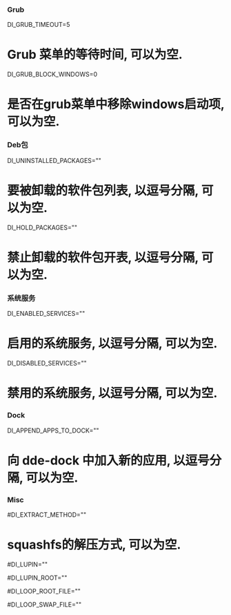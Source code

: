 

### Grub
DI_GRUB_TIMEOUT=5
# Grub 菜单的等待时间, 可以为空.

DI_GRUB_BLOCK_WINDOWS=0
# 是否在grub菜单中移除windows启动项, 可以为空.


### Deb包
DI_UNINSTALLED_PACKAGES=""
# 要被卸载的软件包列表, 以逗号分隔, 可以为空.

DI_HOLD_PACKAGES=""
# 禁止卸载的软件包开表, 以逗号分隔, 可以为空.


### 系统服务
DI_ENABLED_SERVICES=""
# 启用的系统服务, 以逗号分隔, 可以为空.

DI_DISABLED_SERVICES=""
# 禁用的系统服务, 以逗号分隔, 可以为空.


### Dock
DI_APPEND_APPS_TO_DOCK=""
# 向 dde-dock 中加入新的应用, 以逗号分隔, 可以为空.


### Misc
#DI_EXTRACT_METHOD=""
# squashfs的解压方式, 可以为空.

#DI_LUPIN=""

#DI_LUPIN_ROOT=""

#DI_LOOP_ROOT_FILE=""

#DI_LOOP_SWAP_FILE=""